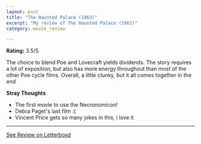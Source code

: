```yaml
---
layout: post
title: "The Haunted Palace (1963)"
excerpt: "My review of The Haunted Palace (1963)"
category: movie_review

---
```


**Rating:** 3.5/5

The choice to blend Poe and Lovecraft yields dividends. The story requires a lot of exposition, but also has more energy throughout than most of the other Poe cycle films. Overall, a little clunky, but it all comes together in the end

<b>Stray Thoughts</b>
* The first movie to use the Necronomicon!
* Debra Paget's last film :(
* Vincent Price gets so many jokes in this, i love it

<hr>

[See Review on Letterboxd](https://boxd.it/4HHWC3)

